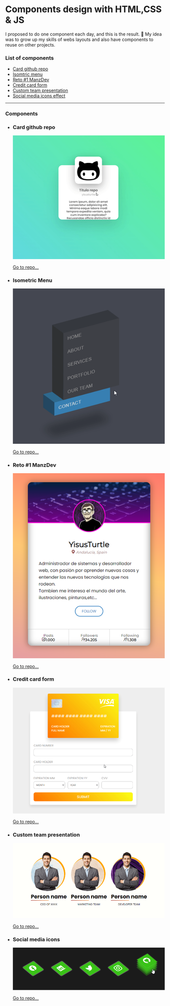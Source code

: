 # Components design with HTML,CSS & JS
I proposed to do one component each day, and this is the result. 🤙
My idea was to grow up my skills of webs layouts and also have components to reuse on other projects.

### List of components
* [Card github repo](#card-github-repo-go)
* [Isomtric menu](#isometric-menu-go)
* [Reto #1 ManzDev](#reto-1-manzdev-go)
* [Credit card form](#credit-card-form)
* [Custom team presentation](#custom-team-presentation)
* [Social media icons effect]()


<hr>

### Components

* ### Card github repo
  ![Card-github-repo-img](./img-repos/card-github-repo.gif)
  <br>
  
  [Go to repo...](https://github.com/yisusturtle/Css-Components-Styled/tree/master/components/card-github-repo)
* ### Isometric Menu
  ![Isometric-menu-img](./img-repos/isomtric-menu.gif)
  <br>
  
  [Go to repo...](https://github.com/yisusturtle/Css-Components-Styled/tree/master/components/isometric-menu)
* ### Reto #1 ManzDev
  ![Reto1-ManzDev-img](./img-repos/reto1-manzdev.png)
  <br>
  
  [Go to repo...](https://github.com/yisusturtle/Css-Components-Styled/tree/master/components/reto1-manzdev)
  
* ### Credit card form
  ![Credit-card-form-img](./img-repos/credit-card-form.gif)
  <br>
  
  [Go to repo...](https://github.com/yisusturtle/Css-Components-Styled/tree/master/components/credit-card-form)

* ### Custom team presentation
  ![Custom-team-presentation-img](./img-repos/custom-presentation-team.gif)
  <br>
  
  [Go to repo...](https://github.com/yisusturtle/Css-Components-Styled/tree/master/components/custom-team-presentation)

* ### Social media icons
  ![Custom-team-presentation-img](./img-repos/social-media-icons.gif)
  <br>
  
  [Go to repo...](https://github.com/yisusturtle/Css-Components-Styled/tree/master/components/social-media-icons)
  

